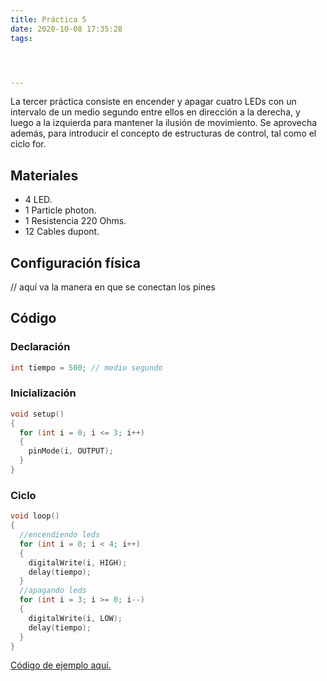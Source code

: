 ```yaml
---
title: Práctica 5
date: 2020-10-08 17:35:28
tags:




---
```


La tercer práctica consiste en encender y apagar cuatro LEDs con un intervalo de un medio segundo entre ellos en dirección a la derecha, y luego a la izquierda para mantener la ilusión de movimiento. Se aprovecha además, para introducir el concepto de estructuras de control, tal como el ciclo for. <!-- more -->

## Materiales

- 4 LED.
- 1 Particle photon.
- 1 Resistencia 220 Ohms.
- 12 Cables dupont.

## Configuración física

// aquí va la manera en que se conectan los pines

## Código

### Declaración

```cpp
int tiempo = 500; // medio segundo
```

### Inicialización

```cpp
void setup()
{
  for (int i = 0; i <= 3; i++)
  {
    pinMode(i, OUTPUT);
  }
}
```

### Ciclo

```cpp
void loop()
{
  //encendiendo leds
  for (int i = 0; i < 4; i++)
  {
    digitalWrite(i, HIGH);
    delay(tiempo);
  }
  //apagando leds
  for (int i = 3; i >= 0; i--)
  {
    digitalWrite(i, LOW);
    delay(tiempo);
  }
}
```



[Código de ejemplo aquí.](https://github.com/xtrs84zk/SistemasEmbebidos/blob/main/src/Practica5.ino)
